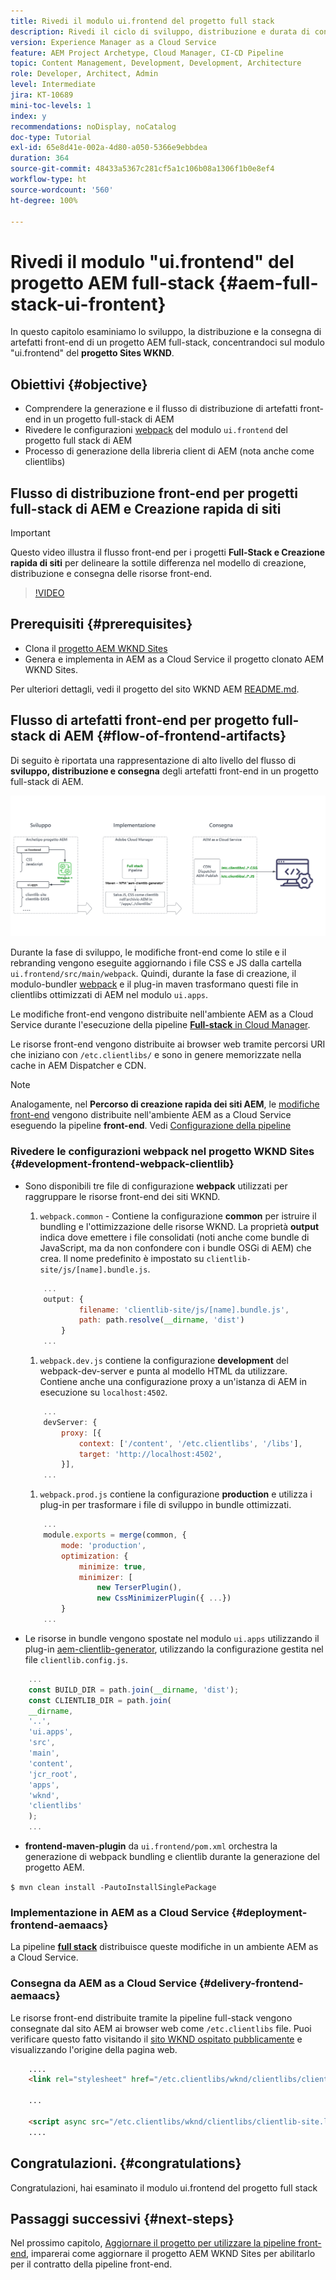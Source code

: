 ```yaml
---
title: Rivedi il modulo ui.frontend del progetto full stack
description: Rivedi il ciclo di sviluppo, distribuzione e durata di consegna front-end di un progetto AEM Sites full-stack basato su Maven.
version: Experience Manager as a Cloud Service
feature: AEM Project Archetype, Cloud Manager, CI-CD Pipeline
topic: Content Management, Development, Development, Architecture
role: Developer, Architect, Admin
level: Intermediate
jira: KT-10689
mini-toc-levels: 1
index: y
recommendations: noDisplay, noCatalog
doc-type: Tutorial
exl-id: 65e8d41e-002a-4d80-a050-5366e9ebbdea
duration: 364
source-git-commit: 48433a5367c281cf5a1c106b08a1306f1b0e8ef4
workflow-type: ht
source-wordcount: '560'
ht-degree: 100%

---
```


# Rivedi il modulo &quot;ui.frontend&quot; del progetto AEM full-stack {#aem-full-stack-ui-frontent}

In questo capitolo esaminiamo lo sviluppo, la distribuzione e la consegna di artefatti front-end di un progetto AEM full-stack, concentrandoci sul modulo &quot;ui.frontend&quot; del __progetto Sites WKND__.


## Obiettivi {#objective}

* Comprendere la generazione e il flusso di distribuzione di artefatti front-end in un progetto full-stack di AEM
* Rivedere le configurazioni [webpack](https://webpack.js.org/) del modulo `ui.frontend` del progetto full stack di AEM
* Processo di generazione della libreria client di AEM (nota anche come clientlibs)

## Flusso di distribuzione front-end per progetti full-stack di AEM e Creazione rapida di siti

>[!IMPORTANT]
>
>Questo video illustra il flusso front-end per i progetti **Full-Stack e Creazione rapida di siti** per delineare la sottile differenza nel modello di creazione, distribuzione e consegna delle risorse front-end.

>[!VIDEO](https://video.tv.adobe.com/v/3409344?quality=12&learn=on)

## Prerequisiti {#prerequisites}


* Clona il [progetto AEM WKND Sites](https://github.com/adobe/aem-guides-wknd)
* Genera e implementa in AEM as a Cloud Service il progetto clonato AEM WKND Sites.

Per ulteriori dettagli, vedi il progetto del sito WKND AEM [README.md](https://github.com/adobe/aem-guides-wknd/blob/main/README.md).

## Flusso di artefatti front-end per progetto full-stack di AEM {#flow-of-frontend-artifacts}

Di seguito è riportata una rappresentazione di alto livello del flusso di __sviluppo, distribuzione e consegna__ degli artefatti front-end in un progetto full-stack di AEM.

![Sviluppo, distribuzione e consegna di artefatti front-end](assets/Dev-Deploy-Delivery-AEM-Project.png)


Durante la fase di sviluppo, le modifiche front-end come lo stile e il rebranding vengono eseguite aggiornando i file CSS e JS dalla cartella `ui.frontend/src/main/webpack`. Quindi, durante la fase di creazione, il modulo-bundler [webpack](https://webpack.js.org/) e il plug-in maven trasformano questi file in clientlibs ottimizzati di AEM nel modulo `ui.apps`.

Le modifiche front-end vengono distribuite nell&#39;ambiente AEM as a Cloud Service durante l&#39;esecuzione della pipeline [__Full-stack__ in Cloud Manager](https://experienceleague.adobe.com/it/docs/experience-manager-cloud-service/content/implementing/using-cloud-manager/cicd-pipelines/introduction-ci-cd-pipelines).

Le risorse front-end vengono distribuite ai browser web tramite percorsi URI che iniziano con `/etc.clientlibs/` e sono in genere memorizzate nella cache in AEM Dispatcher e CDN.


>[!NOTE]
>
> Analogamente, nel __Percorso di creazione rapida dei siti AEM__, le [modifiche front-end](https://experienceleague.adobe.com/docs/experience-manager-cloud-service/content/sites/administering/site-creation/quick-site/customize-theme.html) vengono distribuite nell&#39;ambiente AEM as a Cloud Service eseguendo la pipeline __front-end__. Vedi [Configurazione della pipeline](https://experienceleague.adobe.com/docs/experience-manager-cloud-service/content/sites/administering/site-creation/quick-site/pipeline-setup.html)

### Rivedere le configurazioni webpack nel progetto WKND Sites {#development-frontend-webpack-clientlib}

* Sono disponibili tre file di configurazione __webpack__ utilizzati per raggruppare le risorse front-end dei siti WKND.

   1. `webpack.common` - Contiene la configurazione __common__ per istruire il bundling e l&#39;ottimizzazione delle risorse WKND. La proprietà __output__ indica dove emettere i file consolidati (noti anche come bundle di JavaScript, ma da non confondere con i bundle OSGi di AEM) che crea. Il nome predefinito è impostato su `clientlib-site/js/[name].bundle.js`.

  ```javascript
      ...
      output: {
              filename: 'clientlib-site/js/[name].bundle.js',
              path: path.resolve(__dirname, 'dist')
          }
      ...    
  ```

   1. `webpack.dev.js` contiene la configurazione __development__ del webpack-dev-server e punta al modello HTML da utilizzare. Contiene anche una configurazione proxy a un&#39;istanza di AEM in esecuzione su `localhost:4502`.

  ```javascript
      ...
      devServer: {
          proxy: [{
              context: ['/content', '/etc.clientlibs', '/libs'],
              target: 'http://localhost:4502',
          }],
      ...    
  ```

   1. `webpack.prod.js` contiene la configurazione __production__ e utilizza i plug-in per trasformare i file di sviluppo in bundle ottimizzati.

  ```javascript
      ...
      module.exports = merge(common, {
          mode: 'production',
          optimization: {
              minimize: true,
              minimizer: [
                  new TerserPlugin(),
                  new CssMinimizerPlugin({ ...})
          }
      ...    
  ```


* Le risorse in bundle vengono spostate nel modulo `ui.apps` utilizzando il plug-in [aem-clientlib-generator](https://www.npmjs.com/package/aem-clientlib-generator), utilizzando la configurazione gestita nel file `clientlib.config.js`.

```javascript
    ...
    const BUILD_DIR = path.join(__dirname, 'dist');
    const CLIENTLIB_DIR = path.join(
    __dirname,
    '..',
    'ui.apps',
    'src',
    'main',
    'content',
    'jcr_root',
    'apps',
    'wknd',
    'clientlibs'
    );
    ...
```

* __frontend-maven-plugin__ da `ui.frontend/pom.xml` orchestra la generazione di webpack bundling e clientlib durante la generazione del progetto AEM.

`$ mvn clean install -PautoInstallSinglePackage`

### Implementazione in AEM as a Cloud Service {#deployment-frontend-aemaacs}

La pipeline [__full stack__](https://experienceleague.adobe.com/docs/experience-manager-cloud-service/content/implementing/using-cloud-manager/cicd-pipelines/introduction-ci-cd-pipelines.html?=it#full-stack-pipeline) distribuisce queste modifiche in un ambiente AEM as a Cloud Service.


### Consegna da AEM as a Cloud Service {#delivery-frontend-aemaacs}

Le risorse front-end distribuite tramite la pipeline full-stack vengono consegnate dal sito AEM ai browser web come `/etc.clientlibs` file. Puoi verificare questo fatto visitando il [sito WKND ospitato pubblicamente](https://wknd.site/content/wknd/us/en.html) e visualizzando l&#39;origine della pagina web.

```html
    ....
    <link rel="stylesheet" href="/etc.clientlibs/wknd/clientlibs/clientlib-site.lc-181cd4102f7f49aa30eea548a7715c31-lc.min.css" type="text/css">

    ...

    <script async src="/etc.clientlibs/wknd/clientlibs/clientlib-site.lc-d4e7c03fe5c6a405a23b3ca1cc3dcd3d-lc.min.js"></script>
    ....
```

## Congratulazioni. {#congratulations}

Congratulazioni, hai esaminato il modulo ui.frontend del progetto full stack

## Passaggi successivi {#next-steps}

Nel prossimo capitolo, [Aggiornare il progetto per utilizzare la pipeline front-end](update-project.md), imparerai come aggiornare il progetto AEM WKND Sites per abilitarlo per il contratto della pipeline front-end.
